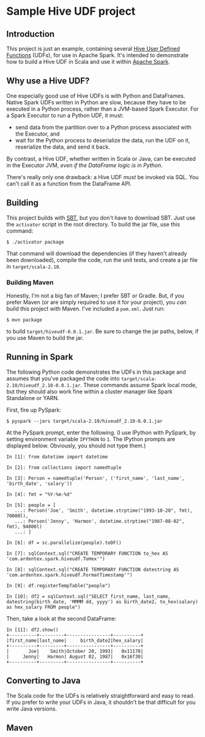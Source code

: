 # Sample Hive UDF project

## Introduction

This project is just an example, containing several
[Hive User Defined Functions][] (UDFs), for use in Apache Spark. It's
intended to demonstrate how to build a Hive UDF in Scala and use it within
[Apache Spark][].

## Why use a Hive UDF?

One especially good use of Hive UDFs is with Python and DataFrames.
Native Spark UDFs written in Python are slow, because they have to be
executed in a Python process, rather than a JVM-based Spark Executor.
For a Spark Executor to run a Python UDF, it must:

* send data from the partition over to a Python process associated with
  the Executor, and
* wait for the Python process to deserialize the data, run the UDF on it,
  reserialize the data, and send it back.

By contrast, a Hive UDF, whether written in Scala or Java, can be executed
in the Executor JVM, _even if the DataFrame logic is in Python_.

There's really only one drawback: a Hive UDF _must_ be invoked via SQL.
You can't call it as a function from the DataFrame API.

## Building

This project builds with [SBT][], but you don't have to download SBT. Just use
the `activator` script in the root directory. To build the jar file, use
this command:

```
$ ./activator package
```

That command will download the dependencies (if they haven't already been
downloaded), compile the code, run the unit tests, and create a jar file
in `target/scala-2.10`.

### Building Maven

Honestly, I'm not a big fan of Maven; I prefer SBT or Gradle. But, if you
prefer Maven (or are simply required to use it for your project), you _can_
build this project with Maven. I've included a `pom.xml`. Just run:

```
$ mvn package
```

to build `target/hiveudf-0.0.1.jar`. Be sure to change the jar paths,
below, if you use Maven to build the jar.

## Running in Spark

The following Python code demonstrates the UDFs in this package and assumes
that you've packaged the code into `target/scala-2.10/hiveudf_2.10-0.0.1.jar`.
These commands assume Spark local mode, but they should also work fine within
a cluster manager like Spark Standalone or YARN.

First, fire up PySpark:

```
$ pyspark --jars target/scala-2.10/hiveudf_2.10-0.0.1.jar
```

At the PySpark prompt, enter the following. (I use IPython with PySpark,
by setting environment variable `IPYTHON` to `1`. The IPython prompts are 
displayed below. Obviously, you should not type them.)

```
In [1]: from datetime import datetime

In [2]: from collections import namedtuple

In [3]: Person = namedtuple('Person', ('first_name', 'last_name', 'birth_date', 'salary'))

In [4]: fmt = "%Y-%m-%d"

In [5]: people = [
   ...: Person('Joe', 'Smith', datetime.strptime("1993-10-20", fmt), 70000l),
   ...: Person('Jenny', 'Harmon', datetime.strptime("1987-08-02", fmt), 94000l)
   ...: ]

In [6]: df = sc.parallelize(people).toDF()

In [7]: sqlContext.sql("CREATE TEMPORARY FUNCTION to_hex AS 'com.ardentex.spark.hiveudf.ToHex'")

In [8]: sqlContext.sql("CREATE TEMPORARY FUNCTION datestring AS 'com.ardentex.spark.hiveudf.FormatTimestamp'")

In [9]: df.registerTempTable("people")

In [10]: df2 = sqlContext.sql("SELECT first_name, last_name, datestring(birth_date, 'MMMM dd, yyyy') as birth_date2, to_hex(salary) as hex_salary FROM people")
```

Then, take a look at the second DataFrame:

```
In [11]: df2.show()
+----------+---------+----------------+----------+
|first_name|last_name|     birth_date2|hex_salary|
+----------+---------+----------------+----------+
|       Joe|    Smith|October 20, 1993|   0x11170|
|     Jenny|   Harmon| August 02, 1987|   0x16f30|
+----------+---------+----------------+----------+
```

## Converting to Java

The Scala code for the UDFs is relatively straightforward and easy to
read. If you prefer to write your UDFs in Java, it shouldn't be that
difficult for you write Java versions.

## Maven



[Hive User Defined Functions]: https://cwiki.apache.org/confluence/display/Hive/LanguageManual+UDF
[Apache Spark]: http://spark.apache.org
[SBT]: http://scala-sbt.org
